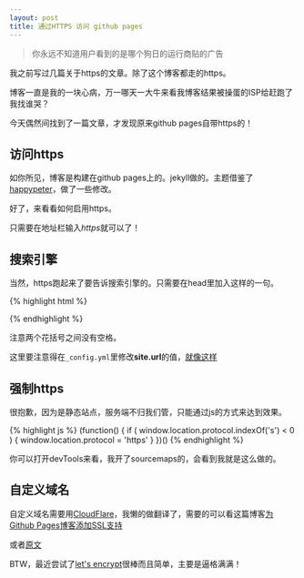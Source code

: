 ```yaml
---
layout: post
title: 通过HTTPS 访问 github pages
---
```


> 你永远不知道用户看到的是哪个狗日的运行商贴的广告

我之前写过几篇关于https的文章。除了这个博客都走的https。

博客一直是我的一块心病，万一哪天一大牛来看我博客结果被操蛋的ISP给赶跑了我找谁哭？

今天偶然间找到了一篇文章，才发现原来github pages自带https的！

## 访问https

如你所见，博客是构建在github pages上的。jekyll做的。主题借鉴了[happypeter](https://github.com/happypeter)，做了一些修改。

好了，来看看如何启用https。

只需要在地址栏输入*https*就可以了！

## 搜索引擎

当然，https跑起来了要告诉搜索引擎的。只需要在head里加入这样的一句。

{% highlight html %}
<link rel="canonical" href="{ { site.url } }{ { page.url } }" />
{% endhighlight %}

注意两个花括号之间没有空格。

这里要注意得在`_config.yml`里修改**site.url**的值，[就像这样](https://github.com/AnnatarHe/AnnatarHe.github.io/blob/master/_config.yml#L3)

## 强制https

很抱歉，因为是静态站点，服务端不归我们管，只能通过js的方式来达到效果。

{% highlight js %}
(function() {
    if ( window.location.protocol.indexOf('s') < 0 ) {
        window.location.protocol = 'https'
    }
})()
{% endhighlight %}

你可以打开devTools来看，我开了sourcemaps的，会看到我就是这么做的。

## 自定义域名

自定义域名需要用[CloudFlare](https://www.cloudflare.com/)，我懒的做翻译了，需要的可以看这篇博客[为Github Pages博客添加SSL支持](https://blog.ishell.me/a/github-pages-with-ssl.html)

或者[原文](https://konklone.com/post/github-pages-now-sorta-supports-https-so-use-it)

BTW，最近尝试了[let's encrypt](https://letsencrypt.org/)很棒而且简单，主要是逼格满满！
